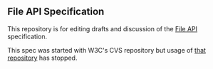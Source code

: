 File API Specification
----------------------

This repository is for editing drafts and discussion of the
[File API](https://w3c.github.io/FileAPI/) specification.

This spec was started with W3C's CVS repository but usage of 
[that repository](http://dev.w3.org/cvsweb/2006/webapi/FileAPI/#dirlist) has stopped.
